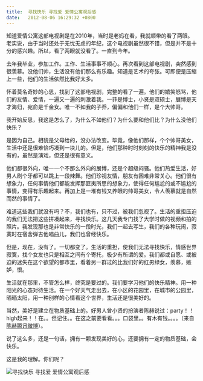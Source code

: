 ```yaml
---
title:  寻找快乐 寻找爱 爱情公寓观后感
date:   2012-08-06 16:29:32 +0800
---
```


知道爱情公寓这部电视剧是在2010年，当时是老妈在看，我就顺带的看了两眼。老实说，由于当时还处于无忧无虑的年纪，这个电视剧虽然很不错，但是并不是十分的感兴趣。所以，看了两眼就没看了。一直到今年。

去年我毕业，参加工作。工作、生活事事不顺心。再次看到这部电视剧，突然感到很羡慕。没他们帅，生活没有他们那么有乐趣。知道是艺术的夸张。可即便是压缩上一些，他们的生活依然比我好太多。

怀着莫名奇妙的心思，找到了这部电视剧，完整的看了一遍。他们的嬉笑怒骂，他们的友情、爱情，一遍又一遍的刺激着我。一菲是博士，小贤是双硕士，展博是天才海归，宛俞是千金女。唯一不如我的子乔，偏偏和他们一样，是个大帅哥。

我开始反思，我这是怎么了，为什么不如他们？为什么要和他们比？为什么没他们快乐？

是因为自己。相貌是父母给的，没办法改变。毕竟，像他们那样，个个帅哥美女，生活中还是很难恰巧凑到一块儿的。但是，他们那种时时刻刻的快乐的精神我是没有的，虽然是演戏，但还是很有意义。

他们都很外向，唯一一个不那么外向的展博，还是个超级闷骚。他们热爱生活，好男人刷个牙都可以跳上一段辣舞。他们珍视友情，朋友有困难非常关心。他们很有想象力，任何事情他们都能发挥那匪夷所思的想象力，使得任何尴尬的或不尴尬的事情，变得有乐趣起来。再加上是一堆有钱又养眼的帅哥美女，令人羡慕就是自然而然的事情了。

难道这些我们就没有吗？不，我们也有，只不过，被我们忽视了。生活的重担压迫的我们无法把这些拼凑起来，寻找快乐。这几天我专门找了大学时做的视频和拍的照片。我发现那也是非常快乐的一段时光，我们一起去写生，我们的各种玩闹，寂寞时在宿舍弹吉他唱曲儿，我们也曾经快乐。

但是，现在，没有了。一切都变了。生活的重担，使我们无法寻找快乐，情感世界寂寞，找个女友也只是相互之间有个寄托，极少有所谓的爱。我们都或自愿、或被迫的迷失在这个欲望的都市里，看着另一群过的比我们好的红男绿女，羡慕，嫉妒，恨。

生活就在那里，不管怎么样，终究是要过的。我们要学习他们的快乐精神。用一种阳光的心态对待生活。在一个好天气走出去，在小区的花园里，在城市的公园里，晒晒太阳，用一种别样的心情看这个世界，生活还是很美好的。

当然，美好是建立在物质基础上的。好男人曾小贤的扮演者陈赫说过：party！！high起来！！在。。但记住。。在这之前要看看。。。口袋里。。有木有钱。。。。（来自<a href="http://t.qq.com/p/t/52903057976737">陈赫腾讯微博</a>）。

说了这么多，还是一句话，拥有一颗发现美好的心，还要拥有一定的物质基础，会快乐。

这是我的理解。你们呢？

![寻找快乐 寻找爱 爱情公寓观后感](https://data.yunbin.xyz/blog/2012/08/201208061629321344241772.jpg)

<!--38-->

